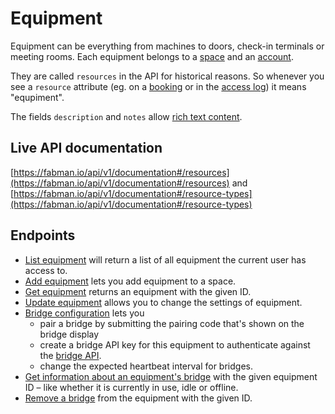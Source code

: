 # Equipment

Equipment can be everything from machines to doors, check-in terminals or meeting rooms. Each equipment belongs to a [space](spaces.md) and an [account](accounts.md).

They are called `resources` in the API for historical reasons. So whenever you see a `resource` attribute (eg. on a [booking](bookings.md) or in the [access log](log.md)) it means "equpiment".

The fields `description` and `notes` allow [rich text content](rich_text.md).

## Live API documentation
[https://fabman.io/api/v1/documentation#/resources](https://fabman.io/api/v1/documentation#/resources) and [https://fabman.io/api/v1/documentation#/resource-types](https://fabman.io/api/v1/documentation#/resource-types)

## Endpoints

- [List equipment](https://fabman.io/api/v1/documentation#!/resources/getResources) will return a list of all equipment the current user has access to.
- [Add equipment](https://fabman.io/api/v1/documentation#!/resources/postResources) lets you add equipment to a space.
- [Get equipment](https://fabman.io/api/v1/documentation#!/resources/getResourcesId) returns an equipment with the given ID.
- [Update equipment](https://fabman.io/api/v1/documentation#!/resources/putResourcesId) allows you to change the settings of equipment.
- [Bridge configuration](https://fabman.io/api/v1/documentation#!/resources/putResourcesIdBridge) lets you
    - pair a bridge by submitting the pairing code that's shown on the bridge display
    - create a bridge API key for this equipment to authenticate against the [bridge API](bridges.md).
    - change the expected heartbeat interval for bridges.
- [Get information about an equipment's bridge](https://fabman.io/api/v1/documentation#!/resources/putResourcesIdBridge) with the given equipment ID – like whether it is currently in use, idle or offline.
- [Remove a bridge](https://fabman.io/api/v1/documentation#!/resources/deleteResourcesIdBridge) from the equipment with the given ID.

